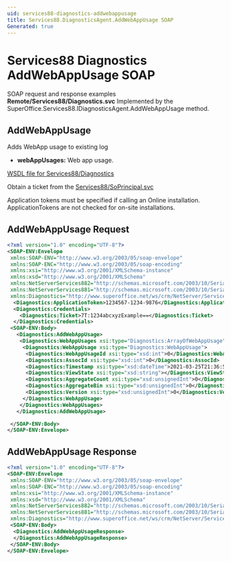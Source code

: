 ```yaml
---
uid: services88-diagnostics-addwebappusage
title: Services88.DiagnosticsAgent.AddWebAppUsage SOAP
Generated: true
---
```


# Services88 Diagnostics AddWebAppUsage SOAP

SOAP request and response examples **Remote/Services88/Diagnostics.svc**
Implemented by the <see cref="M:SuperOffice.Services88.IDiagnosticsAgent.AddWebAppUsage">SuperOffice.Services88.IDiagnosticsAgent.AddWebAppUsage</see> method.

## AddWebAppUsage

Adds WebApp usage to existing log

* **webAppUsages:** Web app usage.



[WSDL file for Services88/Diagnostics](../Services88-Diagnostics.md)

Obtain a ticket from the [Services88/SoPrincipal.svc](../SoPrincipal/SoPrincipal.md)

Application tokens must be specified if calling an Online installation. ApplicationTokens are not checked for on-site installations.

## AddWebAppUsage Request

```xml
<?xml version="1.0" encoding="UTF-8"?>
<SOAP-ENV:Envelope
 xmlns:SOAP-ENV="http://www.w3.org/2003/05/soap-envelope"
 xmlns:SOAP-ENC="http://www.w3.org/2003/05/soap-encoding"
 xmlns:xsi="http://www.w3.org/2001/XMLSchema-instance"
 xmlns:xsd="http://www.w3.org/2001/XMLSchema"
 xmlns:NetServerServices882="http://schemas.microsoft.com/2003/10/Serialization/Arrays"
 xmlns:NetServerServices881="http://schemas.microsoft.com/2003/10/Serialization/"
 xmlns:Diagnostics="http://www.superoffice.net/ws/crm/NetServer/Services88">
  <Diagnostics:ApplicationToken>1234567-1234-9876</Diagnostics:ApplicationToken>
  <Diagnostics:Credentials>
    <Diagnostics:Ticket>7T:1234abcxyzExample==</Diagnostics:Ticket>
  </Diagnostics:Credentials>
 <SOAP-ENV:Body>
   <Diagnostics:AddWebAppUsage>
    <Diagnostics:WebAppUsages xsi:type="Diagnostics:ArrayOfWebAppUsage">
     <Diagnostics:WebAppUsage xsi:type="Diagnostics:WebAppUsage">
      <Diagnostics:WebAppUsageId xsi:type="xsd:int">0</Diagnostics:WebAppUsageId>
      <Diagnostics:AssocId xsi:type="xsd:int">0</Diagnostics:AssocId>
      <Diagnostics:Timestamp xsi:type="xsd:dateTime">2021-03-25T21:36:55Z</Diagnostics:Timestamp>
      <Diagnostics:ViewState xsi:type="xsd:string"></Diagnostics:ViewState>
      <Diagnostics:AggregateCount xsi:type="xsd:unsignedInt">0</Diagnostics:AggregateCount>
      <Diagnostics:AggregateBin xsi:type="xsd:unsignedInt">0</Diagnostics:AggregateBin>
      <Diagnostics:Version xsi:type="xsd:unsignedInt">0</Diagnostics:Version>
     </Diagnostics:WebAppUsage>
    </Diagnostics:WebAppUsages>
   </Diagnostics:AddWebAppUsage>

 </SOAP-ENV:Body>
</SOAP-ENV:Envelope>

```


## AddWebAppUsage Response

```xml
<?xml version="1.0" encoding="UTF-8"?>
<SOAP-ENV:Envelope
 xmlns:SOAP-ENV="http://www.w3.org/2003/05/soap-envelope"
 xmlns:SOAP-ENC="http://www.w3.org/2003/05/soap-encoding"
 xmlns:xsi="http://www.w3.org/2001/XMLSchema-instance"
 xmlns:xsd="http://www.w3.org/2001/XMLSchema"
 xmlns:NetServerServices882="http://schemas.microsoft.com/2003/10/Serialization/Arrays"
 xmlns:NetServerServices881="http://schemas.microsoft.com/2003/10/Serialization/"
 xmlns:Diagnostics="http://www.superoffice.net/ws/crm/NetServer/Services88">
 <SOAP-ENV:Body>
  <Diagnostics:AddWebAppUsageResponse>
  </Diagnostics:AddWebAppUsageResponse>
 </SOAP-ENV:Body>
</SOAP-ENV:Envelope>

```

